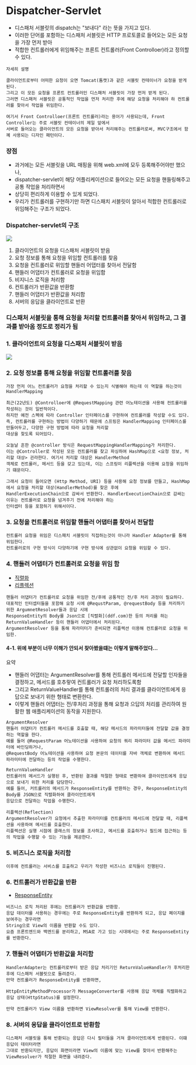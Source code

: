 # Dispatcher-Servlet

- 디스패처 서블릿의 dispatch는 "보내다" 라는 뜻을 가지고 있다.
- 이러한 단어를 포함하는 디스패처 서블릿은 HTTP 프로토콜로 들어오는 모든 요청을 가장 먼저 받아
- 적합한 컨트롤러에게 위임해주는 프론트 컨트롤러(Front Controlloer)라고 정의할 수 있다.

```
자세히 설명

클라이언트로부터 어떠한 요청이 오면 Tomcat(톰캣)과 같은 서블릿 컨테이너가 요청을 받게 된다.
그리고 이 모든 요청을 프론트 컨트롤러인 디스패처 서블릿이 가장 먼저 받게 된다.
그러면 디스패처 서블릿은 공통적인 작업을 먼저 처리한 후에 해당 요청을 처리해야 하 컨트롤러를 찾아서 작업을 위임한다.

여기서 Front Controlloer(프론트 컨트롤러)라는 용어가 사용되는데, Front Controller는 주로 서블릿 컨테이너의 제일 앞에서
서버로 들어오는 클라이언트의 모든 요청을 받아서 처리해주는 컨트롤러로써, MVC구조에서 함꼐 사용되는 디자인 패턴이다.
```


### 장점
- 과거에는 모든 서블릿을 URL 매핑을 위해 web.xml에 모두 등록해주어야만 했으나,
- dispatcher-servlet이 해당 어플리케이션으로 들어오는 모든 요청을 핸들링해주고 공통 작업을 처리하면서
- 상당히 편리하게 이용할 수 있게 되었다.
- 우리가 컨트롤러를 구현하기만 하면 디스패치 서블릿이 알아서 적합한 컨트롤러로 위임해주는 구조가 되었다.

### Dispatcher-servlet의 구조

<img src="https://img1.daumcdn.net/thumb/R1280x0/?scode=mtistory2&fname=https%3A%2F%2Fblog.kakaocdn.net%2Fdn%2FbImFbg%2FbtrGzZMTuu2%2FCkY4MiKvl5ivUJPoc5I3zk%2Fimg.png">

1. 클라이언트의 요청을 디스패처 서블릿이 받음
2. 요청 정보를 통해 요청을 위임할 컨트롤러를 찾음
3. 요청을 컨트롤러로 위임할 핸들러 어댑터를 찾아서 전달함
4. 핸들러 어댑터가 컨트롤러로 요청을 위임함
5. 비지니스 로직을 처리함
6. 컨트롤러가 반환값을 반환함
7. 핸들러 어댑터가 반환값을 처리함
8. 서버의 응답을 클라이언트로 반환

### 디스패처 서블릿을 통해 요청을 처리할 컨트롤러를 찾아서 위임하고, 그 결과를 받아옴 정도로 정리가 됨



### 1. 클라이언트의 요청을 디스패처 서블릿이 받음
<img src="https://img1.daumcdn.net/thumb/R1280x0/?scode=mtistory2&fname=https%3A%2F%2Fblog.kakaocdn.net%2Fdn%2FoN96r%2Fbtrw7SYEpgr%2FlKLp5nqEZUJR32GoPc9bwk%2Fimg.png">

### 2. 요청 정보를 통해 요청을 위임할 컨트롤러를 찾음
```
가장 먼저 어느 컨트롤러가 요청을 처리할 수 있는지 식별해야 하는데 이 역할을 하는것이 HandlerMapping

최근(22년도) @Controlloer에 @RequestMapping 관련 어노테이션을 사용해 컨트롤러를 작성하는 것이 일반적이다.
하지만 예전 스펙에 따라 Controller 인터페이스를 구현하여 컨트롤러를 작성할 수도 있다.
즉, 컨트롤러를 구현하는 방법이 다양하기 때문에 스프링은 HandlerMapping 인터페이스를 만들어두고, 다양한 구현 방법에 따라 요청을 처리할
대상을 찾도록 되어있다.

오늘날 흔한 @controller 방식은 RequestMappingHandlerMapping가 처리한다.
이는 @Controller로 작성된 모든 컨트롤러를 찾고 파싱하여 HashMap으로 <요청 정보, 처리할 대상> 괸라한다. 여기서 처리할 대상은 HandlerMethod
객체로 컨트롤러, 메서드 등을 갖고 있는데, 이는 스프링이 리플렉션을 이용해 요청을 위임하기 떄문이다.

그래서 요청이 들어오면 (Http Method, URI) 등을 사용해 요청 정보를 만들고, HashMap에서 요청을 처리할 대상(HandlerMethod)를 찾은 후에
HandlerExecutionChain으로 감싸서 반환한다. HandlerExecutionChain으로 감싸는 이유는 컨트롤러로 요청을 넘겨주기 전에 처리해야 하는
인터셉터 등을 포함하기 위해서이다.

```

### 3. 요청을 컨트롤러로 위임할 핸들러 어댑터를 찾아서 전달함
```
컨트롤러 요청을 위임은 디스패치 서블릿이 직접하는것이 아니라 Handler Adapter를 통해 위임한다.
컨트롤러로의 구현 방식이 다양하기에 구현 방식에 상관없이 요청을 위임할 수 있다.
```

### 4. 핸들러 어댑터가 컨트롤러로 요청을 위임 함
- [직렬화](https://lynmp.com)
- [리플렉션](https://lynmp.com)
```
핸들러 어댑터가 컨트롤러로 요청을 위임한 전/후에 공통적인 전/후 처리 과정이 필요하다.
대표적인 인터셉터들을 포함해 요청 시에 @RequstParam, @requestBody 등을 처리하기 위한 ArgumnetResolver들과 응답 시에
ResponseEntity의 Body를 Json으로 [직렬화](ddf.com)한 등의 처리를 하는 ReturnValueHandler 등이 핸들러 어댑터에서 처리된다.
ArgumentResolver 등을 통해 파라미터가 준비되면 리플렉션 이용해 컨트롤러로 요청을 위임한.
```

#### 4-1. 위에 부분이 너무 이해가 안되서 찾아봤을떄는 이렇게 말해주었다...
요약
- 핸들러 어댑터는 ArgumentResolver를 통해 컨트롤러 메서드에 전달할 인자들을 결정하고, 메서드를 호추랗여 컨트롤러가 요청 처리하도록함
- 그리고 ReturnValueHandler를 통해 컨트롤러의 처리 결과를 클라이언트에게 응답으로 보내기 위한 형태로 변환한다.
- 이렇게 핸들러 어댑터는 전/후처리 과정을 통해 요청과 으답의 처리를 관리하여 원활한 웹 애플리케이션의 동작을 지원한다.
```
ArgumentResolver
핸들러 어댑터가 컨트롤러 메서드를 호출할 때, 해당 메서드의 파라미터들에 전달할 값을 결정하는 역할을 한다.
예를 들어 @RequestParam 어노테이션을 사용하여 요청의 쿼리 파라미터 값을 메서드 파라미터에 바인딩하거나,
@RequestBody 어노테이션을 사용하여 요청 본문의 데이터를 자바 객체로 변환하여 메서드 파라미터에 전달하는 등의 작업을 수행한다.

ReturnValueHandler
컨트롤러의 메서드가 실행된 후, 반환된 결과를 적절한 형태로 변환하여 클라이언트에게 응답으로 보내기 위한 처리를 담당한다.
예를 들어, 커트롤러의 메서드가 ResponseEntity를 반환하는 경우, ResponseEntity의 Body를 JSON으로 직렬화하여 클라이언트에게
응답으로 전달하는 작업을 수행한다.

리플렉션(Reflection)
ArgumentResolver가 요청에서 추출한 파라미터를 컨트롤러의 메서드에 전달할 때, 리플렉션을 사용하여 메서드를 호출한다.
리플렉션은 실행 시점에 클래스의 정보를 조사하고, 메서드를 호출하거나 필드에 접근하는 등의 작업을 수행할 수 있는 기능을 제공한다.
```

### 5. 비즈니스 로직을 처리함
```
이후에 컨트롤러는 서비스를 호출하고 우리가 작성한 비즈니스 로직들이 진행된다.
```

### 6. 컨트롤러가 반환값을 반환
- [ResponseEntity](https://lynmp.com)
```
비즈니스 로직 처리된 후에는 컨트롤러가 반환값을 반환함.
응답 데이터를 사용하는 경우에는 주로 ResponseEntity를 반환하게 되고, 응답 페이지를 보여주는 경우라면
String으로 View의 이름을 반환할 수도 있다.
요즘 프론트엔드와 백엔드를 분리하고, MSA로 가고 있는 시대에서는 주로 ResponseEntity를 반환한다.
```

### 7. 핸들러 어댑터가 반환값을 처리함
```
HandlerAdapter는 컨트롤러로부터 받은 응답 처리기인 ReturnValueHandler가 후처리한 후에 디스패처 서블릿으로 돌려준다.
만약 컨트롤러가 ResponseEntity를 반환하면,

HttpEntityMethodProcessor가 MessageConverter를 사용해 응답 객체를 직렬화하고 응답 상태(HttpStatus)를 설정한다.

만약 컨트롤러가 View 이름을 반환하면 ViewResolver를 통해 View를 반환한다.
```

### 8. 서버의 응답을 클라이언트로 반환함
```
디스패처 서블릿을 통해 반환되는 응답은 다시 필터들을 거쳐 클라이언트에게 반환된다. 이떄 응답이 데이터라면
그대로 반환되지만, 응답이 화면이라면 View의 이름에 맞는 View를 찾아서 반환해주는 ViewResolver가 적절한 화면을 내려준다.
```
